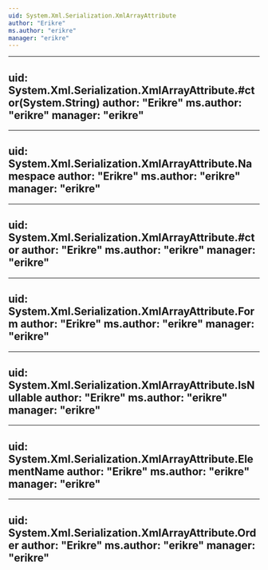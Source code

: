 ```yaml
---
uid: System.Xml.Serialization.XmlArrayAttribute
author: "Erikre"
ms.author: "erikre"
manager: "erikre"
---
```


---
uid: System.Xml.Serialization.XmlArrayAttribute.#ctor(System.String)
author: "Erikre"
ms.author: "erikre"
manager: "erikre"
---

---
uid: System.Xml.Serialization.XmlArrayAttribute.Namespace
author: "Erikre"
ms.author: "erikre"
manager: "erikre"
---

---
uid: System.Xml.Serialization.XmlArrayAttribute.#ctor
author: "Erikre"
ms.author: "erikre"
manager: "erikre"
---

---
uid: System.Xml.Serialization.XmlArrayAttribute.Form
author: "Erikre"
ms.author: "erikre"
manager: "erikre"
---

---
uid: System.Xml.Serialization.XmlArrayAttribute.IsNullable
author: "Erikre"
ms.author: "erikre"
manager: "erikre"
---

---
uid: System.Xml.Serialization.XmlArrayAttribute.ElementName
author: "Erikre"
ms.author: "erikre"
manager: "erikre"
---

---
uid: System.Xml.Serialization.XmlArrayAttribute.Order
author: "Erikre"
ms.author: "erikre"
manager: "erikre"
---

